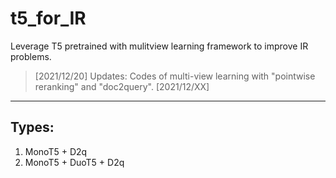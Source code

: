 # t5_for_IR
Leverage T5 pretrained with mulitview learning framework to improve IR problems.

> [2021/12/20] Updates: Codes of multi-view learning with "pointwise reranking" and "doc2query".
> [2021/12/XX]

<hr/>

## Types:
1. MonoT5 + D2q
2. MonoT5 + DuoT5 + D2q
